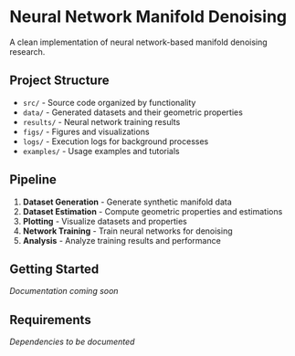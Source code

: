 # Neural Network Manifold Denoising

A clean implementation of neural network-based manifold denoising research.

## Project Structure

- `src/` - Source code organized by functionality
- `data/` - Generated datasets and their geometric properties
- `results/` - Neural network training results
- `figs/` - Figures and visualizations
- `logs/` - Execution logs for background processes
- `examples/` - Usage examples and tutorials

## Pipeline

1. **Dataset Generation** - Generate synthetic manifold data
2. **Dataset Estimation** - Compute geometric properties and estimations
3. **Plotting** - Visualize datasets and properties
4. **Network Training** - Train neural networks for denoising
5. **Analysis** - Analyze training results and performance

## Getting Started

*Documentation coming soon*

## Requirements

*Dependencies to be documented*

